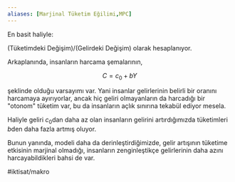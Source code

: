 ```yaml
---
aliases: [Marjinal Tüketim Eğilimi,MPC]
---
```


En basit haliyle:

(Tüketimdeki Değişim)/(Gelirdeki Değişim) olarak hesaplanıyor.

Arkaplanında, insanların harcama şemalarının,

$$C=c_0+bY$$

şeklinde olduğu varsayımı var. Yani insanlar gelirlerinin belirli bir oranını harcamaya ayırıyorlar, ancak hiç geliri olmayanların da harcadığı bir "otonom" tüketim var, bu da insanların açlık sınırına tekabül ediyor mesela.

Haliyle geliri $c_0$dan daha az olan insanların gelirini artırdığımızda tüketimleri $b$den daha fazla artmış oluyor.

Bunun yanında, modeli daha da derinleştirdiğimizde, gelir artışının tüketime etkisinin marjinal olmadığı, insanların zenginleştikçe gelirlerinin daha azını harcayabildikleri bahsi de var.

#iktisat/makro